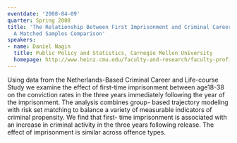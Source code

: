 ```yaml
---
eventdate: '2008-04-09'
quarter: Spring 2008
title: 'The Relationship Between First Imprisonment and Criminal Career Development:
  A Matched Samples Comparison'
speakers:
- name: Daniel Nagin
  title: Public Policy and Statistics, Carnegie Mellon University
  homepage: http://www.heinz.cmu.edu/faculty-and-research/faculty-profiles/faculty-details/index.aspx?faculty_id=69
---
```

Using data from the Netherlands-Based Criminal Career and Life-course Study we examine the effect of first-time imprisonment between age18-38 on the conviction rates in the three years immediately following the year of the imprisonment. The analysis combines group- based trajectory modeling with risk set matching to balance a variety of measurable indicators of criminal propensity. We find that first- time imprisonment is associated with an increase in criminal activity in the three years following release. The effect of imprisonment is similar across offence types.